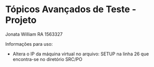 # Tópicos Avançados de Teste - Projeto 
Jonata William
RA 1563327


Informações para uso:

- Altera o IP da máquina virtual no arquivo: SETUP na linha 26 que encontra-se no diretório SRC/PO


